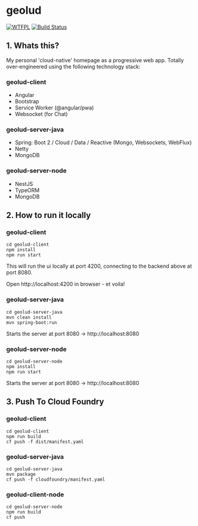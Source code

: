 # geolud

[![WTFPL](https://img.shields.io/badge/license-WTFPL-blue.svg)](http://www.wtfpl.net/txt/copying)
[![Build Status](https://travis-ci.org/fischermatte/geolud.svg?branch=master)](https://travis-ci.org/fischermatte/geolud) 

## 1. Whats this?

My personal 'cloud-native' homepage as a progressive web app. Totally over-engineered using the following technology stack:

### geolud-client
- Angular
- Bootstrap 
- Service Worker (@angular/pwa)
- Websocket (for Chat)

### geolud-server-java
- Spring: Boot 2 / Cloud / Data / Reactive (Mongo, Websockets, WebFlux)
- Netty
- MongoDB

### geolud-server-node
- NestJS
- TypeORM 
- MongoDB

## 2. How to run it locally

### geolud-client

    cd geolud-client
    npm install
    npm run start
    
This will run the ui locally at port 4200, connecting to the backend above at port 8080. 

Open http://localhost:4200 in browser - et voila!

### geolud-server-java

    cd geolud-server-java
    mvn clean install
    mvn spring-boot:run
    
Starts the server at port 8080 -> http://localhost:8080

### geolud-server-node

    cd geolud-server-node
    npm install
    npm run start
    
Starts the server at port 8080 -> http://localhost:8080


## 3. Push To Cloud Foundry

### geolud-client

    cd geolud-client
    npm run build
    cf push -f dist/manifest.yaml
    
### geolud-server-java

    cd geolud-server-java
    mvn package
    cf push -f cloudfoundry/manifest.yaml
    
### geolud-client-node

    cd geolud-server-node
    npm run build
    cf push
